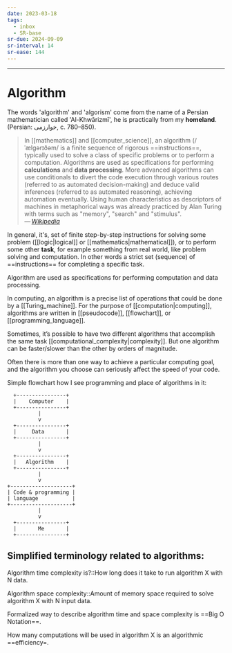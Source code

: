 ```yaml
---
date: 2023-03-18
tags:
  - inbox
  - SR-base
sr-due: 2024-09-09
sr-interval: 14
sr-ease: 144
---
```

****
# Algorithm

The words 'algorithm' and 'algorism' come from the name of a Persian
mathematician called 'Al-Khwārizmī', he is practically from my **homeland**.
(Persian: خوارزمی, c. 780–850).

> In [[mathematics]] and [[computer_science]], an algorithm (/ˈælɡərɪðəm/ is a
> finite sequence of rigorous ==instructions==, typically used to solve a class
> of specific problems or to perform a computation. Algorithms are used as
> specifications for performing **calculations** and **data processing**. More
> advanced algorithms can use conditionals to divert the code execution through
> various routes (referred to as automated decision-making) and deduce valid
> inferences (referred to as automated reasoning), achieving automation
> eventually. Using human characteristics as descriptors of machines in
> metaphorical ways was already practiced by Alan Turing with terms such as
> "memory", "search" and "stimulus".\
> — <cite>[Wikipedia](https://en.wikipedia.org/wiki/Algorithm)</cite> <!--SR:!2024-09-28,18,210-->

In general, it's, set of finite step-by-step instructions for solving some
problem ([[logic|logical]] or [[mathematics|mathematical]]), or to perform some
other **task**, for example something from real world, like problem solving and
computation. In other words a strict set (sequence) of ==instructions== for
completing a specific task. <!--SR:!2024-10-13,16,192-->

Algorithm are used as specifications for performing computation and data
processing.

In computing, an algorithm is a precise list of operations that could be done by
a [[Turing_machine]]. For the purpose of [[computation|computing]], algorithms
are written in [[pseudocode]], [[flowchart]], or [[programming_language]].

Sometimes, it’s possible to have two different algorithms that accomplish the
same task [[computational_complexity|complexity]]. But one algorithm can be
faster/slower than the other by orders of magnitude.

Often there is more than one way to achieve a particular computing goal, and the
algorithm you choose can seriously affect the speed of your code.

Simple flowchart how I see programming and place of algorithms in it:
```
  +----------------+
  |    Computer    |
  +----------------+
          |
          v
  +----------------+
  |     Data       |
  +----------------+
          |
          v
  +----------------+
  |   Algorithm    |
  +----------------+
          |
          v
+--------------------+
| Code & programming |
| language           |
+--------------------+
          |
          v
  +----------------+
  |       Me       |
  +----------------+
```

## Simplified terminology related to algorithms:

Algorithm time complexity is?::How long does it take to run algorithm X with N data. <!--SR:!2024-09-15,13,232-->

Algorithm space complexity::Amount of memory space required to solve algorithm X <!--SR:!2024-09-28,14,212-->
with N input data.

Formalized way to describe algorithm time and space complexity is ==Big O Notation==. <!--SR:!2024-10-01,18,192-->

How many computations will be used in algorithm X is an algorithmic ==efficiency=. <!--SR:!2024-08-24,1,175-->
